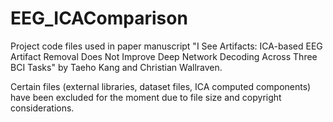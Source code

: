 # EEG_ICAComparison

Project code files used in paper manuscript "I See Artifacts: ICA-based EEG Artifact Removal Does Not Improve Deep Network Decoding Across Three BCI Tasks" by Taeho Kang and Christian Wallraven.

Certain files (external libraries, dataset files, ICA computed components) have been excluded for the moment due to file size and copyright considerations.




